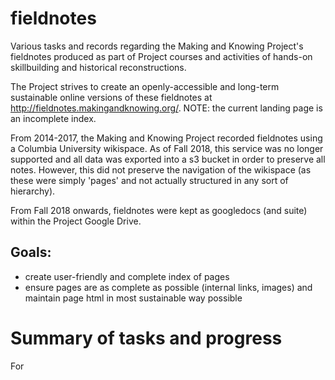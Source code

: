 # fieldnotes
Various tasks and records regarding the Making and Knowing Project's fieldnotes produced as part of Project courses and activities of hands-on skillbuilding and historical reconstructions.

The Project strives to create an openly-accessible and long-term sustainable online versions of these fieldnotes at http://fieldnotes.makingandknowing.org/. 
NOTE: the current landing page is an incomplete index.

From 2014-2017, the Making and Knowing Project recorded fieldnotes using a Columbia University wikispace. As of Fall 2018, this service was no longer supported and all data was exported into a s3 bucket in order to preserve all notes. However, this did not preserve the navigation of the wikispace (as these were simply 'pages' and not actually structured in any sort of hierarchy).

From Fall 2018 onwards, fieldnotes were kept as googledocs (and suite) within the Project Google Drive.

## Goals:
- create user-friendly and complete index of pages
- ensure pages are as complete as possible (internal links, images) and maintain page html in most sustainable way possible

# Summary of tasks and progress
For 
